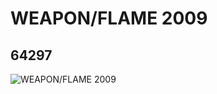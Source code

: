# WEAPON/FLAME  2009
## 64297
![WEAPON/FLAME  2009](https://lc-www-live-s.legocdn.com/media/bricks/5/2/4544650.jpg)